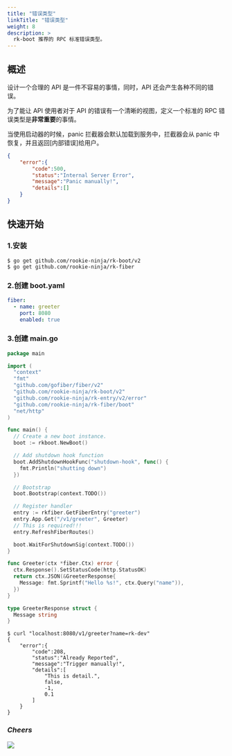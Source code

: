 ```yaml
---
title: "错误类型"
linkTitle: "错误类型"
weight: 8
description: >
  rk-boot 推荐的 RPC 标准错误类型。
---
```


## 概述
设计一个合理的 API 是一件不容易的事情，同时，API 还会产生各种不同的错误。

为了能让 API 使用者对于 API 的错误有一个清晰的视图，定义一个标准的 RPC 错误类型是**非常重要**的事情。

当使用启动器的时候，panic 拦截器会默认加载到服务中，拦截器会从 panic 中恢复，并且返回[内部错误]给用户。

```json
{
    "error":{
        "code":500,
        "status":"Internal Server Error",
        "message":"Panic manually!",
        "details":[]
    }
}
```

## 快速开始
### 1.安装

```shell script
$ go get github.com/rookie-ninja/rk-boot/v2
$ go get github.com/rookie-ninja/rk-fiber
```

### 2.创建 boot.yaml
```yaml
fiber:
  - name: greeter
    port: 8080
    enabled: true
```

### 3.创建 main.go
```go
package main

import (
  "context"
  "fmt"
  "github.com/gofiber/fiber/v2"
  "github.com/rookie-ninja/rk-boot/v2"
  "github.com/rookie-ninja/rk-entry/v2/error"
  "github.com/rookie-ninja/rk-fiber/boot"
  "net/http"
)

func main() {
  // Create a new boot instance.
  boot := rkboot.NewBoot()

  // Add shutdown hook function
  boot.AddShutdownHookFunc("shutdown-hook", func() {
    fmt.Println("shutting down")
  })

  // Bootstrap
  boot.Bootstrap(context.TODO())

  // Register handler
  entry := rkfiber.GetFiberEntry("greeter")
  entry.App.Get("/v1/greeter", Greeter)
  // This is required!!!
  entry.RefreshFiberRoutes()

  boot.WaitForShutdownSig(context.TODO())
}

func Greeter(ctx *fiber.Ctx) error {
  ctx.Response().SetStatusCode(http.StatusOK)
  return ctx.JSON(&GreeterResponse{
    Message: fmt.Sprintf("Hello %s!", ctx.Query("name")),
  })
}

type GreeterResponse struct {
  Message string
}
```


```shell script
$ curl "localhost:8080/v1/greeter?name=rk-dev"
{
    "error":{
        "code":208,
        "status":"Already Reported",
        "message":"Trigger manually!",
        "details":[
            "This is detail.",
            false,
            -1,
            0.1
        ]
    }
}
```

### _**Cheers**_
![](/rk-boot/user-guide/cheers.png)
